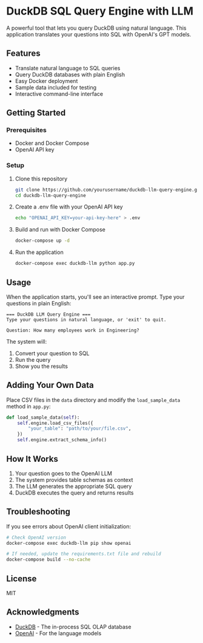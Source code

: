 # DuckDB SQL Query Engine with LLM

A powerful tool that lets you query DuckDB using natural language. This application translates your questions into SQL with OpenAI's GPT models.

## Features

- Translate natural language to SQL queries
- Query DuckDB databases with plain English
- Easy Docker deployment
- Sample data included for testing
- Interactive command-line interface

## Getting Started

### Prerequisites

- Docker and Docker Compose
- OpenAI API key

### Setup

1. Clone this repository
   ```bash
   git clone https://github.com/yourusername/duckdb-llm-query-engine.git
   cd duckdb-llm-query-engine
   ```

2. Create a .env file with your OpenAI API key
   ```bash
   echo "OPENAI_API_KEY=your-api-key-here" > .env
   ```

3. Build and run with Docker Compose
   ```bash
   docker-compose up -d
   ```

4. Run the application
   ```bash
   docker-compose exec duckdb-llm python app.py
   ```

## Usage

When the application starts, you'll see an interactive prompt. Type your questions in plain English:

```
=== DuckDB LLM Query Engine ===
Type your questions in natural language, or 'exit' to quit.

Question: How many employees work in Engineering?
```

The system will:
1. Convert your question to SQL
2. Run the query
3. Show you the results

## Adding Your Own Data

Place CSV files in the `data` directory and modify the `load_sample_data` method in `app.py`:

```python
def load_sample_data(self):
    self.engine.load_csv_files({
        "your_table": "path/to/your/file.csv",
    })
    self.engine.extract_schema_info()
```

## How It Works

1. Your question goes to the OpenAI LLM
2. The system provides table schemas as context
3. The LLM generates the appropriate SQL query
4. DuckDB executes the query and returns results

## Troubleshooting

If you see errors about OpenAI client initialization:

```bash
# Check OpenAI version
docker-compose exec duckdb-llm pip show openai

# If needed, update the requirements.txt file and rebuild
docker-compose build --no-cache
```

## License

MIT

## Acknowledgments

- [DuckDB](https://duckdb.org/) - The in-process SQL OLAP database
- [OpenAI](https://openai.com/) - For the language models
